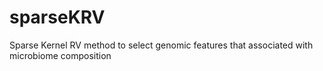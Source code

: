 # sparseKRV
Sparse Kernel RV method to select genomic features that associated with microbiome composition
